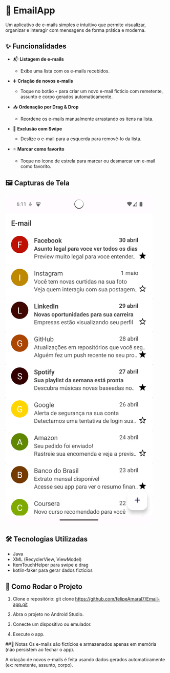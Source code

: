 # 📧 EmailApp

Um aplicativo de e-mails simples e intuitivo que permite visualizar, organizar e interagir com mensagens de forma prática e moderna.

## ✨ Funcionalidades

- 📬 **Listagem de e-mails**
  - Exibe uma lista com os e-mails recebidos.
  
- ➕ **Criação de novos e-mails**
  - Toque no botão `+` para criar um novo e-mail fictício com remetente, assunto e corpo gerados automaticamente.
  
- 📥 **Ordenação por Drag & Drop**
  - Reordene os e-mails manualmente arrastando os itens na lista.
  
- 🧹 **Exclusão com Swipe**
  - Deslize o e-mail para a esquerda para removê-lo da lista.
  
- ⭐ **Marcar como favorito**
  - Toque no ícone de estrela para marcar ou desmarcar um e-mail como favorito.

## 🖼️ Capturas de Tela 
![Tela principal do app](Images/screenshotApp.png)

## 🛠️ Tecnologias Utilizadas

- Java
- XML (RecyclerView, ViewModel)
- ItemTouchHelper para swipe e drag
- kotlin-faker para gerar dados fictícios

## 🚀 Como Rodar o Projeto

1. Clone o repositório:
git clone https://github.com/felipeAmaral7/Email-app.git

2. Abra o projeto no Android Studio.

3. Conecte um dispositivo ou emulador.

4. Execute o app.

##📌 Notas
Os e-mails são fictícios e armazenados apenas em memória (não persistem ao fechar o app).

A criação de novos e-mails é feita usando dados gerados automaticamente (ex: remetente, assunto, corpo).
